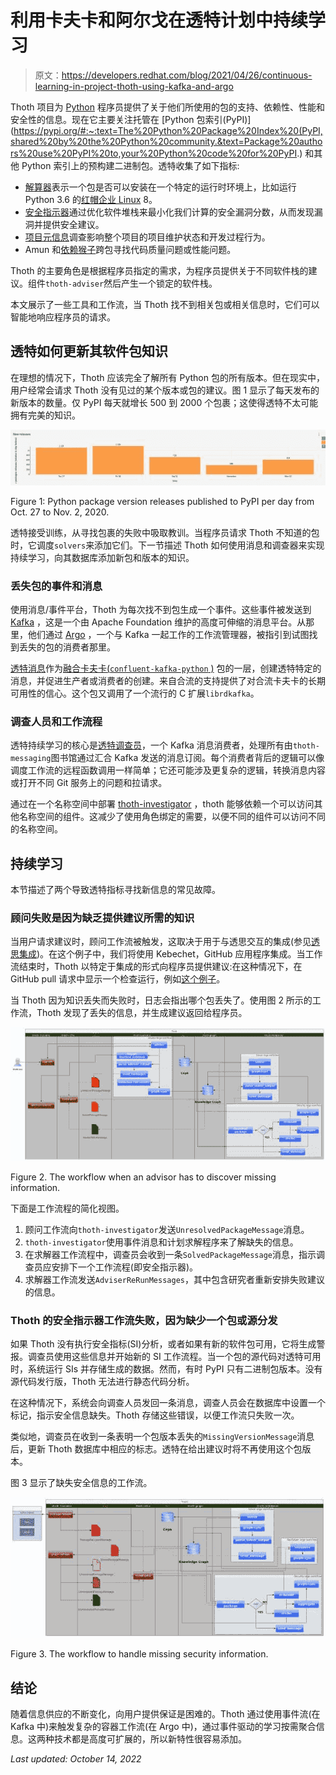 # 利用卡夫卡和阿尔戈在透特计划中持续学习

> 原文：<https://developers.redhat.com/blog/2021/04/26/continuous-learning-in-project-thoth-using-kafka-and-argo>

Thoth 项目为 [Python](https://developers.redhat.com/blog/category/python/) 程序员提供了关于他们所使用的包的支持、依赖性、性能和安全性的信息。现在它主要关注托管在 [Python 包索引(PyPI)](https://pypi.org/#:~:text=The%20Python%20Package%20Index%20(PyPI,shared%20by%20the%20Python%20community.&text=Package%20authors%20use%20PyPI%20to,your%20Python%20code%20for%20PyPI.) 和其他 Python 索引上的预构建二进制包。透特收集了如下指标:

*   [解算器](https://github.com/thoth-station/solver)表示一个包是否可以安装在一个特定的运行时环境上，比如运行 Python 3.6 的[红帽企业 Linux](https://developers.redhat.com/products/rhel/overview) 8。
*   [安全指示器](http://github.com/thoth-station/si-aggregator)通过优化软件堆栈来最小化我们计算的安全漏洞分数，从而发现漏洞并提供安全建议。
*   [项目元信息](https://github.com/thoth-station/mi)调查影响整个项目的项目维护状态和开发过程行为。
*   Amun 和[依赖猴子](https://github.com/thoth-station/adviser/blob/master/docs/source/dependency_monkey.rst)跨包寻找代码质量问题或性能问题。

Thoth 的主要角色是根据程序员指定的需求，为程序员提供关于不同软件栈的建议。组件`thoth-adviser`然后产生一个锁定的软件栈。

本文展示了一些工具和工作流，当 Thoth 找不到相关包或相关信息时，它们可以智能地响应程序员的请求。

## 透特如何更新其软件包知识

在理想的情况下，Thoth 应该完全了解所有 Python 包的所有版本。但在现实中，用户经常会请求 Thoth 没有见过的某个版本或包的建议。图 1 显示了每天发布的新版本的数量。仅 PyPI 每天就增长 500 到 2000 个包裹；这使得透特不太可能拥有完美的知识。

[![](img/f5785039fac7f832420ac94541444586.png "new-releases-2020-11-02T21-45-52.513Z")](/sites/default/files/blog/2020/11/new-releases-2020-11-02T21-45-52.513Z.jpg)

Figure 1: Python package version releases published to PyPI per day from Oct. 27 to Nov. 2, 2020.

透特接受训练，从寻找包裹的失败中吸取教训。当程序员请求 Thoth 不知道的包时，它调度`solvers`来添加它们。下一节描述 Thoth 如何使用消息和调查器来实现持续学习，向其数据库添加新包和版本的知识。

### 丢失包的事件和消息

使用消息/事件平台，Thoth 为每次找不到包生成一个事件。这些事件被发送到 [Kafka](https://kafka.apache.org) ，这是一个由 Apache Foundation 维护的高度可伸缩的消息平台。从那里，他们通过 [Argo](https://github.com/argoproj/argo) ，一个与 Kafka 一起工作的工作流管理器，被指引到试图找到丢失的包的消费者那里。

[透特消息](https://github.com/thoth-station/messaging)作为[融合卡夫卡(`confluent-kafka-python` )](https://github.com/confluentinc/confluent-kafka-python) 包的一层，创建透特特定的消息，并促进生产者或消费者的创建。来自合流的支持提供了对合流卡夫卡的长期可用性的信心。这个包又调用了一个流行的 C 扩展`librdkafka`。

### 调查人员和工作流程

透特持续学习的核心是[透特调查员](https://github.com/thoth-station/investigator)，一个 Kafka 消息消费者，处理所有由`thoth-messaging`图书馆通过汇合 Kafka 发送的消息订阅。每个消费者背后的逻辑可以像调度工作流的远程函数调用一样简单；它还可能涉及更复杂的逻辑，转换消息内容或打开不同 Git 服务上的问题和拉请求。

通过在一个名称空间中部署 [thoth-investigator](https://github.com/thoth-station/investigator) ，thoth 能够依赖一个可以访问其他名称空间的组件。这减少了使用角色绑定的需要，以便不同的组件可以访问不同的名称空间。

## 持续学习

本节描述了两个导致透特指标寻找新信息的常见故障。

### 顾问失败是因为缺乏提供建议所需的知识

当用户请求建议时，顾问工作流被触发，这取决于用于与透思交互的集成(参见[透思集成](https://github.com/thoth-station/adviser/blob/master/docs/source/integration.rst))。在这个例子中，我们将使用 Kebechet，GitHub 应用程序集成。当工作流结束时，Thoth 以特定于集成的形式向程序员提供建议:在这种情况下，在 GitHub pull 请求中显示一个检查运行，例如[这个例子](https://github.com/thoth-station/report-processing/pull/7/checks)。

当 Thoth 因为知识丢失而失败时，日志会指出哪个包丢失了。使用图 2 所示的工作流，Thoth 发现了丢失的信息，并生成建议返回给程序员。

[![](img/717ef06a7ed85091a9b48722cfbca52c.png "FailedAdviceAdviserReRun")](/sites/default/files/blog/2020/11/FailedAdviceAdviserReRun.jpg)

Figure 2\. The workflow when an advisor has to discover missing information.

下面是工作流程的简化视图。

1.  顾问工作流向`thoth-investigator`发送`UnresolvedPackageMessage`消息。
2.  `thoth-investigator`使用事件消息和计划求解程序来了解缺失的信息。
3.  在求解器工作流程中，调查员会收到一条`SolvedPackageMessage`消息，指示调查员应安排下一个工作流程(即安全指示器)。
4.  求解器工作流发送`AdviserReRunMessages`，其中包含研究者重新安排失败建议的信息。

### Thoth 的安全指示器工作流失败，因为缺少一个包或源分发

如果 Thoth 没有执行安全指标(SI)分析，或者如果有新的软件包可用，它将生成警报。调查员使用这些信息并开始新的 SI 工作流程。当一个包的源代码对透特可用时，系统运行 SIs 并存储生成的数据。然而，有时 PyPI 只有二进制包版本。没有源代码发行版，Thoth 无法进行静态代码分析。

在这种情况下，系统会向调查人员发回一条消息，调查人员会在数据库中设置一个标记，指示安全信息缺失。Thoth 存储这些错误，以便工作流只失败一次。

类似地，调查员在收到一条表明一个包版本丢失的`MissingVersionMessage`消息后，更新 Thoth 数据库中相应的标志。透特在给出建议时将不再使用这个包版本。

图 3 显示了缺失安全信息的工作流。

[![](img/7db0a0d82f40fbfce75b5db09adeef83.png "IncreaseThothKnowledge")](/sites/default/files/blog/2020/11/IncreaseThothKnowledge.jpg)

Figure 3\. The workflow to handle missing security information.

## 结论

随着信息供应的不断变化，向用户提供保证是困难的。Thoth 通过使用事件流(在 Kafka 中)来触发复杂的容器工作流(在 Argo 中)，通过事件驱动的学习按需聚合信息。这两种技术都是高度可扩展的，所以新特性很容易添加。

*Last updated: October 14, 2022*
